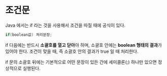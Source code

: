 # 조건문

Java 에서는 if 라는 것을 사용해서 조건을 따질 때에 공식이 있다.
```java
if(boolean값) 처리문장;
```
if 다음에는 반드시 <b>소괄호를 열고 닫아</b>야 하며, 소괄호 안에는 <b>boolean 형태의 결과</b>가 있어야 한다. 조건이 맞을 때, 즉 소괄호 안의 결과가 true 일 때 처리한다.

if 문의 소괄호 뒤에는 기본적으로 어떤 문장이 있든 간에 세미콜론(;) 하나만 있으면 정상적으로 실행된다.